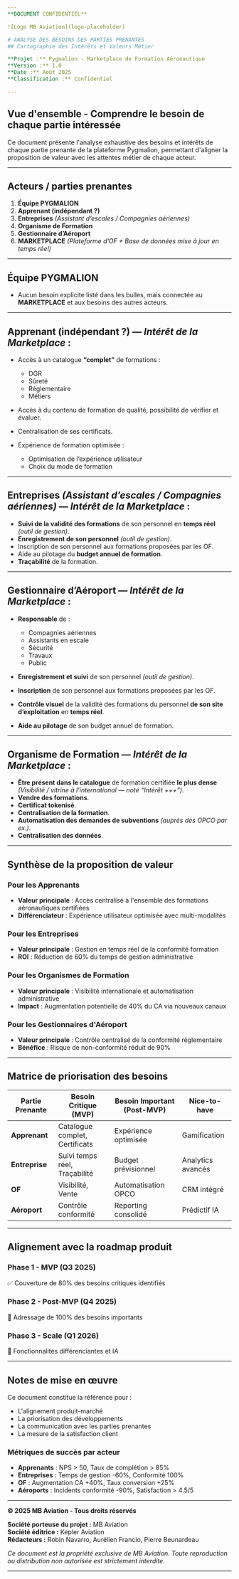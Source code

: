 ```yaml
---
**DOCUMENT CONFIDENTIEL**

![Logo MB Aviation](logo-placeholder)

# ANALYSE DES BESOINS DES PARTIES PRENANTES
## Cartographie des Intérêts et Valeurs Métier

**Projet :** Pygmalion - Marketplace de Formation Aéronautique  
**Version :** 1.0  
**Date :** Août 2025  
**Classification :** Confidentiel

---
```


## **Vue d'ensemble - Comprendre le besoin de chaque partie intéressée**

Ce document présente l'analyse exhaustive des besoins et intérêts de chaque partie prenante de la plateforme Pygmalion, permettant d'aligner la proposition de valeur avec les attentes métier de chaque acteur.

---

## **Acteurs / parties prenantes**

1. **Équipe PYGMALION**
2. **Apprenant (indépendant ?)**
3. **Entreprises** *(Assistant d’escales / Compagnies aériennes)*
4. **Organisme de Formation**
5. **Gestionnaire d’Aéroport**
6. **MARKETPLACE** *(Plateforme d’OF + Base de données mise à jour en temps réel)*

---

## **Équipe PYGMALION**

* Aucun besoin explicite listé dans les bulles, mais connectée au **MARKETPLACE** et aux besoins des autres acteurs.

---

## **Apprenant (indépendant ?)** — *Intérêt de la Marketplace* :

* Accès à un catalogue **“complet”** de formations :

  * DGR
  * Sûreté
  * Réglementaire
  * Métiers
* Accès à du contenu de formation de qualité, possibilité de vérifier et évaluer.
* Centralisation de ses certificats.
* Expérience de formation optimisée :

  * Optimisation de l’expérience utilisateur
  * Choix du mode de formation

---

## **Entreprises** *(Assistant d’escales / Compagnies aériennes)* — *Intérêt de la Marketplace* :

* **Suivi de la validité des formations** de son personnel en **temps réel** *(outil de gestion)*.
* **Enregistrement de son personnel** *(outil de gestion)*.
* Inscription de son personnel aux formations proposées par les OF.
* Aide au pilotage du **budget annuel de formation**.
* **Traçabilité** de la formation.

---

## **Gestionnaire d’Aéroport** — *Intérêt de la Marketplace* :

* **Responsable** de :

  * Compagnies aériennes
  * Assistants en escale
  * Sécurité
  * Travaux
  * Public
* **Enregistrement et suivi** de son personnel *(outil de gestion)*.
* **Inscription** de son personnel aux formations proposées par les OF.
* **Contrôle visuel** de la validité des formations du personnel **de son site d’exploitation** en **temps réel**.
* **Aide au pilotage** de son budget annuel de formation.

---

## **Organisme de Formation** — *Intérêt de la Marketplace* :

* **Être présent dans le catalogue** de formation certifiée **le plus dense** *(Visibilité / vitrine à l’international — noté “Intérêt +++”)*.
* **Vendre des formations**.
* **Certificat tokenisé**.
* **Centralisation de la formation**.
* **Automatisation des demandes de subventions** *(auprès des OPCO par ex.)*.
* **Centralisation des données**.

---

## **Synthèse de la proposition de valeur**

### **Pour les Apprenants**
- **Valeur principale** : Accès centralisé à l'ensemble des formations aéronautiques certifiées
- **Différenciateur** : Expérience utilisateur optimisée avec multi-modalités

### **Pour les Entreprises**
- **Valeur principale** : Gestion en temps réel de la conformité formation
- **ROI** : Réduction de 60% du temps de gestion administrative

### **Pour les Organismes de Formation**
- **Valeur principale** : Visibilité internationale et automatisation administrative
- **Impact** : Augmentation potentielle de 40% du CA via nouveaux canaux

### **Pour les Gestionnaires d'Aéroport**
- **Valeur principale** : Contrôle centralisé de la conformité réglementaire
- **Bénéfice** : Risque de non-conformité réduit de 90%

---

## **Matrice de priorisation des besoins**

| Partie Prenante | Besoin Critique (MVP) | Besoin Important (Post-MVP) | Nice-to-have |
|----------------|------------------------|----------------------------|--------------|
| **Apprenant** | Catalogue complet, Certificats | Expérience optimisée | Gamification |
| **Entreprise** | Suivi temps réel, Traçabilité | Budget prévisionnel | Analytics avancés |
| **OF** | Visibilité, Vente | Automatisation OPCO | CRM intégré |
| **Aéroport** | Contrôle conformité | Reporting consolidé | Prédictif IA |

---

## **Alignement avec la roadmap produit**

### **Phase 1 - MVP (Q3 2025)**
✅ Couverture de 80% des besoins critiques identifiés

### **Phase 2 - Post-MVP (Q4 2025)**
🎯 Adressage de 100% des besoins importants

### **Phase 3 - Scale (Q1 2026)**
🚀 Fonctionnalités différenciantes et IA

---

## **Notes de mise en œuvre**

Ce document constitue la référence pour :
- L'alignement produit-marché
- La priorisation des développements
- La communication avec les parties prenantes
- La mesure de la satisfaction client

### **Métriques de succès par acteur**

- **Apprenants** : NPS > 50, Taux de complétion > 85%
- **Entreprises** : Temps de gestion -60%, Conformité 100%
- **OF** : Augmentation CA +40%, Taux conversion +25%
- **Aéroports** : Incidents conformité -90%, Satisfaction > 4.5/5

---

**© 2025 MB Aviation - Tous droits réservés**

**Société porteuse du projet :** MB Aviation  
**Société éditrice :** Kepler Aviation  
**Rédacteurs :** Robin Navarro, Aurélien Francio, Pierre Beunardeau

*Ce document est la propriété exclusive de MB Aviation. Toute reproduction ou distribution non autorisée est strictement interdite.*

---
